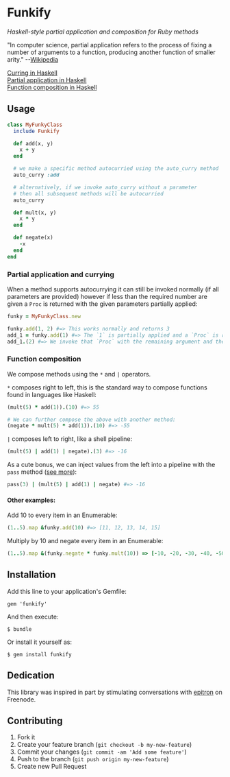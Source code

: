 # Funkify

_Haskell-style partial application and composition for Ruby methods_

"In computer science, partial application refers to the process of
fixing a number of arguments to a function, producing another function of smaller arity."
--[Wikipedia](http://en.wikipedia.org/wiki/Partial_application)

[Curring in Haskell](http://www.haskell.org/haskellwiki/Currying)<br>
[Partial application in Haskell](http://www.haskell.org/haskellwiki/Partial_application)<br>
[Function composition in Haskell](http://www.haskell.org/haskellwiki/Function_composition)


## Usage

```ruby
class MyFunkyClass
  include Funkify

  def add(x, y)
    x + y
  end

  # we make a specific method autocurried using the auto_curry method
  auto_curry :add

  # alternatively, if we invoke auto_curry without a parameter
  # then all subsequent methods will be autocurried
  auto_curry

  def mult(x, y)
    x * y
  end

  def negate(x)
    -x
  end
end
```

### Partial application and currying

When a method supports autocurrying it can still be invoked normally (if all parameters are provided) however if less than the required number are given a `Proc` is returned
with the given parameters partially applied:

```ruby
funky = MyFunkyClass.new

funky.add(1, 2) #=> This works normally and returns 3
add_1 = funky.add(1) #=> The `1` is partially applied and a `Proc` is returned
add_1.(2) #=> We invoke that `Proc` with the remaining argument and the final result (`3`) is returned.
```

### Function composition

We compose methods using the `*` and `|` operators. 

`*` composes right to left, this is the standard way to compose functions found in languages like Haskell:
```ruby
(mult(5) * add(1)).(10) #=> 55

# We can further compose the above with another method:
(negate * mult(5) * add(1)).(10) #=> -55
```

`|` composes left to right, like a shell pipeline:
```ruby
(mult(5) | add(1) | negate).(3) #=> -16
```

As a cute bonus, we can inject values from the left into a pipeline with the `pass` method ([see more](http://showterm.io/47f46234281cf2c25f44a#fast)):
```ruby
pass(3) | (mult(5) | add(1) | negate) #=> -16
```

#### Other examples:

Add 10 to every item in an Enumerable:

```ruby
(1..5).map &funky.add(10) #=> [11, 12, 13, 14, 15]
```

Multiply by 10 and negate every item in an Enumerable:

```ruby
(1..5).map &(funky.negate * funky.mult(10)) => [-10, -20, -30, -40, -50]
```

## Installation

Add this line to your application's Gemfile:

    gem 'funkify'

And then execute:

    $ bundle

Or install it yourself as:

    $ gem install funkify
    
## Dedication

This library was inspired in part by stimulating conversations with [epitron](https://github.com/epitron) on Freenode.

## Contributing

1. Fork it
2. Create your feature branch (`git checkout -b my-new-feature`)
3. Commit your changes (`git commit -am 'Add some feature'`)
4. Push to the branch (`git push origin my-new-feature`)
5. Create new Pull Request
